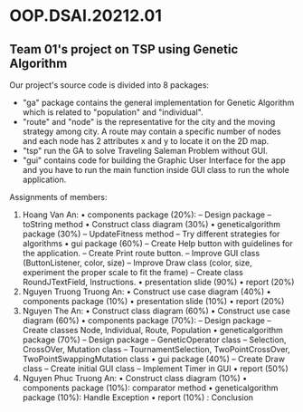 # OOP.DSAI.20212.01
## Team 01's project on TSP using Genetic Algorithm
Our project's source code is divided into 8 packages:
- "ga" package contains the general implementation for Genetic Algorithm which is related to "population" and "individual".
- "route" and "node" is the representative for the city and the moving strategy among city. A route may contain a specific number of nodes and each node has 2 attributes x and y to locate it on the 2D map.
- "tsp" run the GA to solve Traveling Saleman Problem without GUI.
- "gui" contains code for building the Graphic User Interface for the app and you have to run the main function inside GUI class to run the whole application.

Assignments of members:
1. Hoang Van An:
• components package (20%):
– Design package
– toString method
• Construct class diagram (30%)
• geneticalgorithm package (30%)
– UpdateFitness method
– Try different strategies for algorithms
• gui package (60%)
– Create Help button with guidelines for the application.
– Create Print route button.
– Improve GUI class (ButtonListener, color, size)
– Improve Draw class (color, size, experiment the proper scale to fit the frame)
– Create class RoundJTextField, Instructions.
• presentation slide (90%)
• report (20%)
2. Nguyen Truong Truong An:
• Construct use case diagram (40%)
• components package (10%)
• presentation slide (10%)
• report (20%)
3. Nguyen The An:
• Construct class diagram (60%)
• Construct use case diagram (60%)
• components package (70%):
– Design package
– Create classes Node, Individual, Route, Population
• geneticalgorithm package (70%)
– Design package
– GeneticOperator class
– Selection, CrossOVer, Mutation class
– TournamentSelection, TwoPointCrossOver, TwoPointSwappingMutation class
• gui package (40%)
– Create Draw class
– Create initial GUI class
– Implement Timer in GUI
• report (50%)
4. Nguyen Phuc Truong An:
• Construct class diagram (10%)
• components package (10%): comparator method
• geneticalgorithm package (10%): Handle Exception
• report (10%) : Conclusion